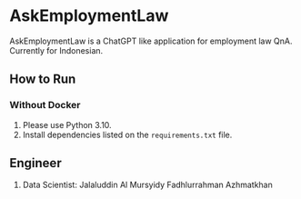 # AskEmploymentLaw
AskEmploymentLaw is a ChatGPT like application for employment law QnA. Currently for Indonesian.

## How to Run
### Without Docker
1. Please use Python 3.10.
2. Install dependencies listed on the `requirements.txt` file.

## Engineer
1. Data Scientist: Jalaluddin Al Mursyidy Fadhlurrahman Azhmatkhan
